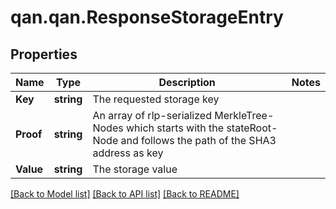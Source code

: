 # qan.qan.ResponseStorageEntry

## Properties

Name | Type | Description | Notes
------------ | ------------- | ------------- | -------------
**Key** | **string** | The requested storage key | 
**Proof** | **string** | An array of rlp-serialized MerkleTree-Nodes which starts with the stateRoot-Node and follows the path of the SHA3 address as key | 
**Value** | **string** | The storage value | 

[[Back to Model list]](../README.md#documentation-for-models) [[Back to API list]](../README.md#documentation-for-api-endpoints) [[Back to README]](../README.md)

